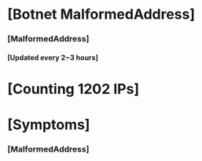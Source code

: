 # [Botnet MalformedAddress]
### [MalformedAddress]
#### [Updated every 2~3 hours]

# [Counting 1202 IPs]

# [Symptoms] 
###   [MalformedAddress]
